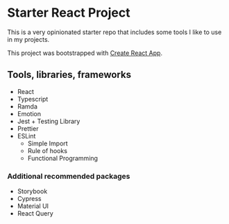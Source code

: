 # Starter React Project

This is a very opinionated starter repo that includes some tools I like to use in my projects.

This project was bootstrapped with [Create React App](https://github.com/facebook/create-react-app).

## Tools, libraries, frameworks

- React
- Typescript
- Ramda
- Emotion
- Jest + Testing Library
- Prettier
- ESLint
  - Simple Import
  - Rule of hooks
  - Functional Programming

### Additional recommended packages

- Storybook
- Cypress
- Material UI
- React Query

